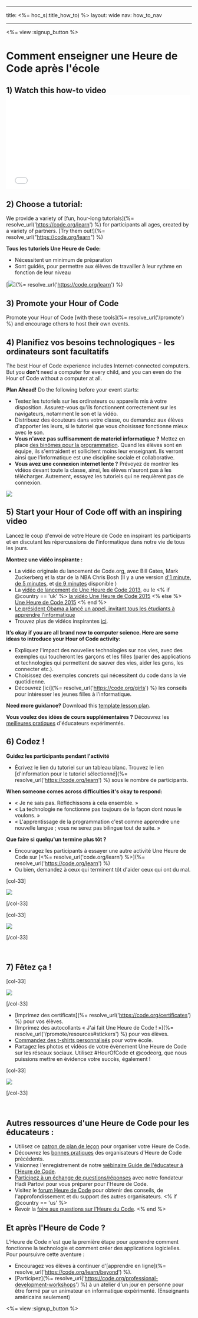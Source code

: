 * * *

title: <%= hoc_s(:title_how_to) %> layout: wide nav: how_to_nav

* * *

<%= view :signup_button %>

# Comment enseigner une Heure de Code après l'école

## 1) Watch this how-to video <iframe width="500" height="255" src="//www.youtube.com/embed/SrnvvWDm73k" frameborder="0" allowfullscreen></iframe>
## 2) Choose a tutorial:

We provide a variety of [fun, hour-long tutorials](%= resolve_url('https://code.org/learn') %) for participants all ages, created by a variety of partners. [Try them out!](%= resolve_url("https://code.org/learn") %)

**Tous les tutoriels Une Heure de Code:**

  * Nécessitent un minimum de préparation
  * Sont guidés, pour permettre aux élèves de travailler à leur rythme en fonction de leur niveau

[![](/images/fit-700/tutorials.png)](%= resolve_url('https://code.org/learn') %)

## 3) Promote your Hour of Code

Promote your Hour of Code [with these tools](%= resolve_url('/promote') %) and encourage others to host their own events.

## 4) Planifiez vos besoins technologiques - les ordinateurs sont facultatifs

The best Hour of Code experience includes Internet-connected computers. But you **don’t** need a computer for every child, and you can even do the Hour of Code without a computer at all.

**Plan Ahead!** Do the following before your event starts:

  * Testez les tutoriels sur les ordinateurs ou appareils mis à votre disposition. Assurez-vous qu'ils fonctionnent correctement sur les navigateurs, notamment le son et la vidéo.
  * Distribuez des écouteurs dans votre classe, ou demandez aux élèves d'apporter les leurs, si le tutoriel que vous choisissez fonctionne mieux avec le son.
  * **Vous n'avez pas suffisamment de materiel informatique ?** Mettez en place [des binômes pour la programmation](https://www.youtube.com/watch?v=vgkahOzFH2Q). Quand les élèves sont en équipe, ils s'entraident et sollicitent moins leur enseignant. Ils verront ainsi que l'informatique est une discipline sociale et collaborative.
  * **Vous avez une connexion internet lente ?** Prévoyez de montrer les vidéos devant toute la classe, ainsi, les élèves n'auront pas à les télécharger. Autrement, essayez les tutoriels qui ne requièrent pas de connexion.

![](/images/fit-350/group_ipad.jpg)

## 5) Start your Hour of Code off with an inspiring video

Lancez le coup d'envoi de votre Heure de Code en inspirant les participants et en discutant les répercussions de l'informatique dans notre vie de tous les jours.

**Montrez une vidéo inspirante :**

  * La vidéo originale du lancement de Code.org, avec Bill Gates, Mark Zuckerberg et la star de la NBA Chris Bosh (Il y a une version [d'1 minute](https://www.youtube.com/watch?v=qYZF6oIZtfc), [de 5 minutes](https://www.youtube.com/watch?v=nKIu9yen5nc), et [de 9 minutes](https://www.youtube.com/watch?v=dU1xS07N-FA) disponible )
  * La [vidéo de lancement de Une Heure de Code 2013](https://www.youtube.com/watch?v=FC5FbmsH4fw), ou le <% if @country == 'uk' %> [la vidéo Une Heure de Code 2015](https://www.youtube.com/watch?v=7L97YMYqLHc) <% else %> [Une Heure de Code 2015](https://www.youtube.com/watch?v=7L97YMYqLHc) <% end %>
  * [Le président Obama a lancé un appel, invitant tous les étudiants à apprendre l'informatique](https://www.youtube.com/watch?v=6XvmhE1J9PY)
  * Trouvez plus de vidéos inspirantes [ici](https://www.youtube.com/playlist?list=PLzdnOPI1iJNfpD8i4Sx7U0y2MccnrNZuP).

**It’s okay if you are all brand new to computer science. Here are some ideas to introduce your Hour of Code activity:**

  * Expliquez l'impact des nouvelles technologies sur nos vies, avec des exemples qui toucheront les garçons et les filles (parler des applications et technologies qui permettent de sauver des vies, aider les gens, les connecter etc.).
  * Choisissez des exemples concrets qui nécessitent du code dans la vie quotidienne.
  * Découvrez [ici](%= resolve_url('https://code.org/girls') %) les conseils pour intéresser les jeunes filles à l'informatique.

**Need more guidance?** Download this [template lesson plan](/files/AfterschoolEducatorLessonPlanOutline.docx).

**Vous voulez des idées de cours supplémentaires ?** Découvrez les [meilleures pratiques](http://www.slideshare.net/TeachCode/hour-of-code-best-practices-for-successful-educators-51273466) d'éducateurs expérimentés.

## 6) Codez !

**Guidez les participants pendant l'activité**

  * Écrivez le lien du tutoriel sur un tableau blanc. Trouvez le lien [d'information pour le tutoriel sélectionné](%= resolve_url('https://code.org/learn') %) sous le nombre de participants.

**When someone comes across difficulties it's okay to respond:**

  * « Je ne sais pas. Réfléchissons à cela ensemble. »
  * « La technologie ne fonctionne pas toujours de la façon dont nous le voulons. »
  * « L'apprentissage de la programmation c'est comme apprendre une nouvelle langue ; vous ne serez pas bilingue tout de suite. »

**Que faire si quelqu'un termine plus tôt ?**

  * Encouragez les participants à essayer une autre activité Une Heure de Code sur [<%= resolve_url('code.org/learn') %>](%= resolve_url('https://code.org/learn') %)
  * Ou bien, demandez à ceux qui terminent tôt d'aider ceux qui ont du mal.

[col-33]

![](/images/fit-250/highschoolgirls.jpeg)

[/col-33]

[col-33]

![](/images/fit-300/group_ar.jpg)

[/col-33]

<p style="clear:both">
  &nbsp;
</p>

## 7) Fêtez ça !

[col-33]

![](/images/fit-300/boy-certificate.jpg)

[/col-33]

  * [Imprimez des certificats](%= resolve_url('https://code.org/certificates') %) pour vos élèves.
  * [Imprimez des autocollants « J'ai fait Une Heure de Code ! »](%= resolve_url('/promote/resources#stickers') %) pour vos élèves.
  * [Commandez des t-shirts personnalisés](http://blog.code.org/post/132608499493/hour-of-code-shirts-and-more) pour votre école.
  * Partagez les photos et vidéos de votre évènement Une Heure de Code sur les réseaux sociaux. Utilisez #HourOfCode et @codeorg, que nous puissions mettre en évidence votre succès, également !

[col-33]

![](/images/fit-260/highlight-certificates.jpg)

[/col-33]

<p style="clear:both">
  &nbsp;
</p>

## Autres ressources d'une Heure de Code pour les éducateurs :

  * Utilisez ce [patron de plan de leçon](/files/AfterschoolEducatorLessonPlanOutline.docx) pour organiser votre Heure de Code.
  * Découvrez les [bonnes pratiques](http://www.slideshare.net/TeachCode/hour-of-code-best-practices-for-successful-educators-51273466) des organisateurs d'Heure de Code précédents. 
  * Visionnez l'enregistrement de notre [wébinaire Guide de l'éducateur à l'Heure de Code](https://youtu.be/EJeMeSW2-Mw).
  * [Participez à un échange de questions/réponses](http://www.eventbrite.com/e/ask-your-final-questions-and-prepare-for-the-2015-hour-of-code-with-codeorg-founder-hadi-partovi-tickets-17987437911) avec notre fondateur Hadi Partovi pour vous préparer pour l'Heure de Code.
  * Visitez le [forum Heure de Code](http://forum.code.org/c/plc/hour-of-code) pour obtenir des conseils, de l'approfondissement et du support des autres organisateurs. <% if @country == 'us' %>
  * Revoir la [foire aux questions sur l'Heure du Code](https://support.code.org/hc/en-us/categories/200147083-Hour-of-Code). <% end %>

## Et après l'Heure de Code ?

L'Heure de Code n'est que la première étape pour apprendre comment fonctionne la technologie et comment créer des applications logicielles. Pour poursuivre cette aventure :

  * Encouragez vos élèves à continuer d'[apprendre en ligne](%= resolve_url('https://code.org/learn/beyond') %).
  * [Participez](%= resolve_url('https://code.org/professional-development-workshops') %) à un atelier d'un jour en personne pour être formé par un animateur en informatique expérimenté. (Enseignants américains seulement)

<%= view :signup_button %>